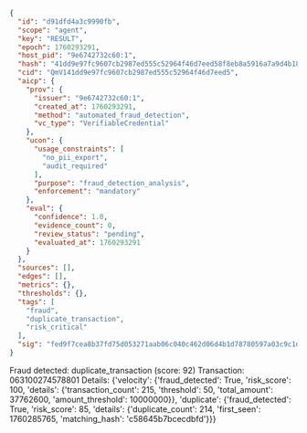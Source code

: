 ```json
{
  "id": "d91dfd4a3c9990fb",
  "scope": "agent",
  "key": "RESULT",
  "epoch": 1760293291,
  "host_pid": "9e6742732c60:1",
  "hash": "41dd9e97fc9607cb2987ed555c52964f46d7eed58f8eb8a5916a7a9d4b182204",
  "cid": "QmV141dd9e97fc9607cb2987ed555c52964f46d7eed5",
  "aicp": {
    "prov": {
      "issuer": "9e6742732c60:1",
      "created_at": 1760293291,
      "method": "automated_fraud_detection",
      "vc_type": "VerifiableCredential"
    },
    "ucon": {
      "usage_constraints": [
        "no_pii_export",
        "audit_required"
      ],
      "purpose": "fraud_detection_analysis",
      "enforcement": "mandatory"
    },
    "eval": {
      "confidence": 1.0,
      "evidence_count": 0,
      "review_status": "pending",
      "evaluated_at": 1760293291
    }
  },
  "sources": [],
  "edges": [],
  "metrics": {},
  "thresholds": {},
  "tags": [
    "fraud",
    "duplicate_transaction",
    "risk_critical"
  ],
  "sig": "fed9f7cea8b37fd75d053271aab06c040c462d06d4b1d78780597a03c9c1d597"
}
```

Fraud detected: duplicate_transaction (score: 92)
Transaction: 063100274578801
Details: {'velocity': {'fraud_detected': True, 'risk_score': 100, 'details': {'transaction_count': 215, 'threshold': 50, 'total_amount': 37762600, 'amount_threshold': 10000000}}, 'duplicate': {'fraud_detected': True, 'risk_score': 85, 'details': {'duplicate_count': 214, 'first_seen': 1760285765, 'matching_hash': 'c58645b7bcecdbfd'}}}